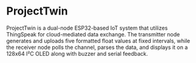 # ProjectTwin
ProjectTwin is a dual-node ESP32-based IoT system that utilizes ThingSpeak for cloud-mediated data exchange. The transmitter node generates and uploads five formatted float values at fixed intervals, while the receiver node polls the channel, parses the data, and displays it on a 128x64 I²C OLED along with buzzer and serial feedback.
